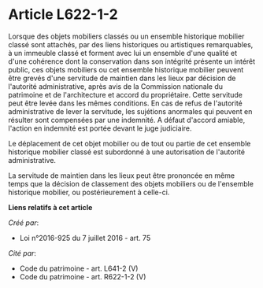 # Article L622-1-2

Lorsque des objets mobiliers classés ou un ensemble historique mobilier classé sont attachés, par des liens historiques ou
artistiques remarquables, à un immeuble classé et forment avec lui un ensemble d'une qualité et d'une cohérence dont la
conservation dans son intégrité présente un intérêt public, ces objets mobiliers ou cet ensemble historique mobilier peuvent
être grevés d'une servitude de maintien dans les lieux par décision de l'autorité administrative, après avis de la Commission
nationale du patrimoine et de l'architecture et accord du propriétaire. Cette servitude peut être levée dans les mêmes
conditions. En cas de refus de l'autorité administrative de lever la servitude, les sujétions anormales qui peuvent en
résulter sont compensées par une indemnité. A défaut d'accord amiable, l'action en indemnité est portée devant le juge
judiciaire. 

Le déplacement de cet objet mobilier ou de tout ou partie de cet ensemble historique mobilier classé est subordonné à une
autorisation de l'autorité administrative. 

La servitude de maintien dans les lieux peut être prononcée en même temps que la décision de classement des objets mobiliers
ou de l'ensemble historique mobilier, ou postérieurement à celle-ci.

**Liens relatifs à cet article**

_Créé par_:

  - Loi n°2016-925 du 7 juillet 2016 - art. 75

_Cité par_:

  - Code du patrimoine - art. L641-2 (V)
  - Code du patrimoine - art. R622-1-2 (V)
